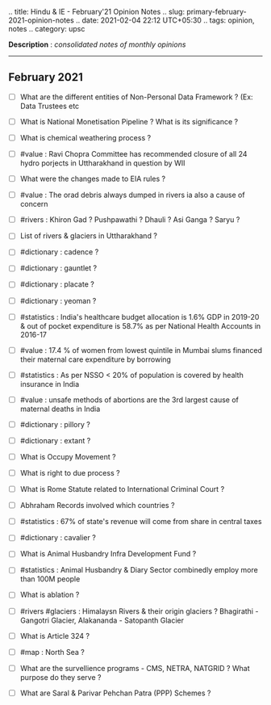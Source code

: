 .. title: Hindu & IE - February'21 Opinion Notes
.. slug: primary-february-2021-opinion-notes
.. date: 2021-02-04 22:12 UTC+05:30
.. tags: opinion, notes
.. category: upsc

**Description** : *consolidated notes of monthly opinions*

***
<!-- TEASER_END -->


## February 2021
- [ ] What are the different entities of Non-Personal Data Framework ? (Ex: Data Trustees etc
- [ ] What is National Monetisation Pipeline ? What is its significance ? 
- [ ]  What is chemical weathering process ?
- [ ]  #value : Ravi Chopra Committee has recommended closure of all 24 hydro porjects in Uttharakhand in question by WII
- [ ] What were the changes made to EIA rules ?
- [ ] #value : The orad debris always dumped in rivers ia also a cause of concern
- [ ]   #rivers : Khiron Gad ? Pushpawathi ? Dhauli ? Asi Ganga ? Saryu ? 
- [ ]   List of rivers & glaciers in Uttharakhand ?
- [ ]   #dictionary : cadence ?
- [ ]   #dictionary : gauntlet ?
- [ ]   #dictionary : placate ?
- [ ] #dictionary : yeoman ?
- [ ] #statistics : India's healthcare budget allocation is 1.6% GDP in 2019-20 & out of pocket expenditure is 58.7% as per National Health Accounts in 2016-17
- [ ] #value : 17.4 % of women from lowest quintile in Mumbai slums financed their maternal care expenditure by borrowing
- [ ] #statistics : As per NSSO < 20% of population is covered by health insurance in India
- [ ] #value : unsafe methods of abortions are the 3rd largest cause of maternal deaths in India
- [ ] #dictionary : pillory ?
- [ ] #dictionary : extant ?
- [ ] What is Occupy Movement ?
- [ ] What is right to due process ? 
- [ ] What is Rome Statute related to International Criminal Court ? 
- [ ] Abhraham Records  involved which countries ?
- [ ] #statistics : 67% of state's revenue will come from share in central taxes
- [ ] #dictionary : cavalier ? 
- [ ] What is Animal Husbandry Infra Development Fund ? 
- [ ] #statistics : Animal Husbandry & Diary Sector combinedly employ more than 100M people
- [ ] What is ablation ? 
- [ ] #rivers #glaciers : Himalaysn Rivers & their origin glaciers ? Bhagirathi - Gangotri Glacier, Alakananda - Satopanth Glacier
- [ ] What is Article 324 ? 
- [ ] #map : North Sea ? 
- [ ] What are the survellience programs - CMS, NETRA, NATGRID ? What purpose do they serve ? 
- [ ] What are Saral & Parivar Pehchan Patra (PPP) Schemes ? 

